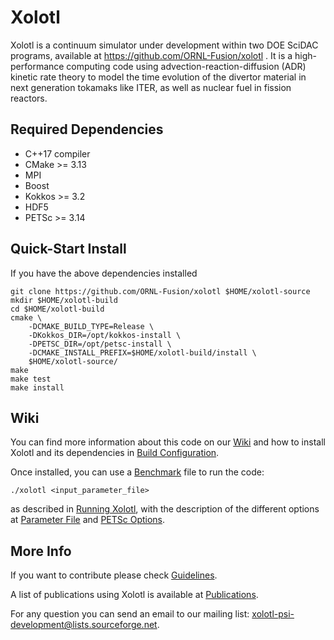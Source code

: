 # Xolotl
Xolotl is a continuum simulator under development within two DOE SciDAC
programs, available at https://github.com/ORNL-Fusion/xolotl . It is a
high-performance computing code using advection-reaction-diffusion (ADR) kinetic
rate theory to model the time evolution of the divertor material in next
generation tokamaks like ITER, as well as nuclear fuel in fission reactors.

## Required Dependencies
- C++17 compiler
- CMake >= 3.13
- MPI
- Boost
- Kokkos >= 3.2
- HDF5
- PETSc >= 3.14

## Quick-Start Install
If you have the above dependencies installed
```
git clone https://github.com/ORNL-Fusion/xolotl $HOME/xolotl-source
mkdir $HOME/xolotl-build
cd $HOME/xolotl-build
cmake \
    -DCMAKE_BUILD_TYPE=Release \
    -DKokkos_DIR=/opt/kokkos-install \
    -DPETSC_DIR=/opt/petsc-install \
    -DCMAKE_INSTALL_PREFIX=$HOME/xolotl-build/install \
    $HOME/xolotl-source/
make
make test
make install
```

## Wiki
You can find more information about this code on our
[Wiki](https://github.com/ORNL-Fusion/xolotl/wiki) and how to install Xolotl and
its dependencies in [Build
Configuration](https://github.com/ORNL-Fusion/xolotl/wiki/Build-Configuration). 

Once installed, you can use a
[Benchmark](https://github.com/ORNL-Fusion/xolotl/wiki/Benchmark-Problems) file
to run the code:

```
./xolotl <input_parameter_file> 
```

as described in [Running
Xolotl](https://github.com/ORNL-Fusion/xolotl/wiki/Running-Xolotl), with the
description of the different options at [Parameter
File](https://github.com/ORNL-Fusion/xolotl/wiki/Parameter-File) and 
[PETSc Options](https://github.com/ORNL-Fusion/xolotl/wiki/PETSc-Options).

## More Info
If you want to contribute please check
[Guidelines](https://github.com/ORNL-Fusion/xolotl/wiki/Guidelines).

A list of publications using Xolotl is available at 
[Publications](https://github.com/ORNL-Fusion/xolotl/wiki/Publications). 

For any question you can send an email to our mailing list:
xolotl-psi-development@lists.sourceforge.net.
